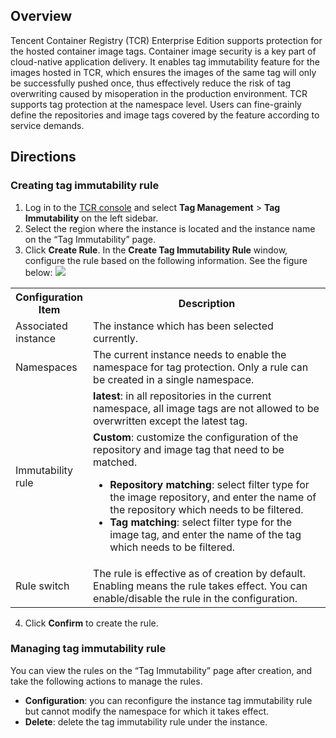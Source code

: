 
## Overview
Tencent Container Registry (TCR) Enterprise Edition supports protection for the hosted container image tags. Container image security is a key part of cloud-native application delivery. It enables tag immutability feature for the images hosted in TCR, which ensures the images of the same tag will only be successfully pushed once, thus effectively reduce the risk of tag overwriting caused by misoperation in the production environment. TCR supports tag protection at the namespace level. Users can fine-grainly define the repositories and image tags covered by the feature according to service demands.



## Directions

### Creating tag immutability rule

1. Log in to the [TCR console](https://console.cloud.tencent.com/tcr) and select **Tag Management** > **Tag Immutability** on the left sidebar.
2. Select the region where the instance is located and the instance name on the “Tag Immutability” page.
3. Click **Create Rule**. In the **Create Tag Immutability Rule** window, configure the rule based on the following information. See the figure below:
![](https://main.qcloudimg.com/raw/09be5b8f7ec3ced346236fc2d97f1bff.png)
<table>
<tr><th style="width: 20%">Configuration Item</th><th>Description</th></tr>
</tr>
<tr>
<td>Associated instance</td>
<td>The instance which has been selected currently.</td>
</tr>
<tr>
<td>Namespaces</td>
<td>The current instance needs to enable the namespace for tag protection. Only a rule can be created in a single namespace.</td>
</tr>
<tr>
<td rowspan="2">Immutability rule</td>
<td ><b>latest</b>: in all repositories in the current namespace, all image tags are not allowed to be overwritten except the latest tag.</td>
</tr>
<tr>
<td><b>Custom</b>: customize the configuration of the repository and image tag that need to be matched.<br><ul><li><b>Repository matching</b>: select filter type for the image repository, and enter the name of the repository which needs to be filtered.</li><li><b>Tag matching</b>: select filter type for the image tag, and enter the name of the tag which needs to be filtered.</li></ul></td>
</tr>
<tr>
<td>Rule switch</td>
<td>The rule is effective as of creation by default.
<dx-alert infotype="notice" title="">
Enabling means the rule takes effect. You can enable/disable the rule in the configuration.
</dx-alert>
</td>
</tr>
</table>

4. Click **Confirm** to create the rule.



### Managing tag immutability rule
You can view the rules on the “Tag Immutability” page after creation, and take the following actions to manage the rules.
- **Configuration**: you can reconfigure the instance tag immutability rule but cannot modify the namespace for which it takes effect.
- **Delete**: delete the tag immutability rule under the instance.

